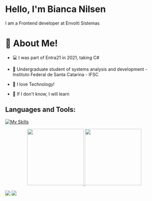 

# Hello, I'm Bianca Nilsen

I am a Frontend developer at Envolti Sistemas

#  📌  About Me!


*  💻  I was part of Entra21 in 2021, taking C#

*  💚  Undergraduate student of systems analysis and development - Instituto Federal de Santa Catarina - IFSC

*  💬  I love Technology!

*  🚀  If I don't know, I will learn

## **Languages and Tools:**  
[![My Skills](https://skillicons.dev/icons?i=androidstudio,flutter,dart,angular,html,css,bootstrap,cs,dotnet,nodejs,js,jest,express,nestjs,ts,azure,git,github,heroku,vercel,mysql,postgres,postman,sequelize,visualstudio,vscode,figma&perline=18)](https://skillicons.dev)


<div align="center">
  <a href="https://https://github.com/biancanilsen">
  <img height="180em" src="https://github-readme-stats.vercel.app/api?username=biancanilsen&show_icons=true&theme=nightowl&include_all_commits=true&count_private=true"/>
  <img height="180em" src="https://github-readme-stats.vercel.app/api/top-langs/?username=biancanilsen&layout=compact&langs_count=7&theme=nightowl"/>
</div>

  
<a href = "mailto:nilsenn.bianca@gmail.com"><img src="https://img.shields.io/badge/-Gmail-%23333?style=for-the-badge&logo=gmail&logoColor=white" target="_blank"></a>
<a href="https://www.linkedin.com/in/bianca-nilsen" target="_blank"><img src="https://img.shields.io/badge/-LinkedIn-%230077B5?style=for-the-badge&logo=linkedin&logoColor=white" target="_blank"></a> 
